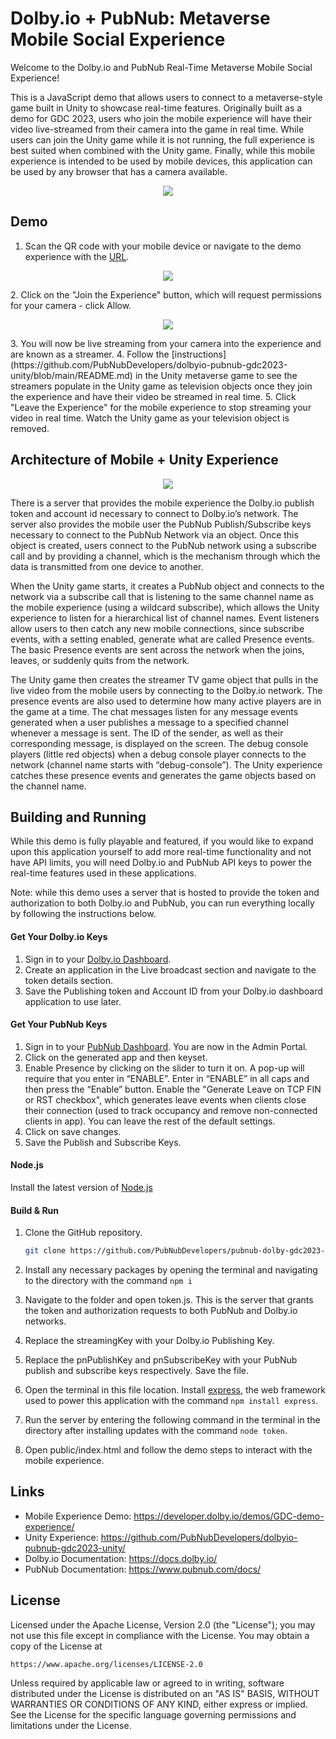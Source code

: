 Dolby.io + PubNub: Metaverse Mobile Social Experience
======================================================
Welcome to the Dolby.io and PubNub Real-Time Metaverse Mobile Social Experience!

This is a JavaScript demo that allows users to connect to a metaverse-style game built in Unity to showcase real-time features. Originally built as a demo for GDC 2023, users who join the mobile experience will have their video live-streamed from their camera into the game in real time. While users can join the Unity game while it is not running, the full experience is best suited when combined with the Unity game. Finally, while this mobile experience is intended to be used by mobile devices, this application can be used by any browser that has a camera available.

<p align="middle">
  <img src="/media/MobileExperience1.png"/>
</p>

## Demo
1. Scan the QR code with your mobile device or navigate to the demo experience with the [URL](https://developer.dolby.io/demos/GDC-demo-experience/).
<p align="middle">
  <img src="/media/MobileExperienceQRCode.png"/>
</p>
2. Click on the "Join the Experience" button, which will request permissions for your camera - click Allow.
<p align="middle">
  <img src="/media/MobileExperience2.jpeg"/>
</p>
3. You will now be live streaming from your camera into the experience and are known as a streamer.
4. Follow the [instructions](https://github.com/PubNubDevelopers/dolbyio-pubnub-gdc2023-unity/blob/main/README.md) in the Unity metaverse game to see the streamers populate in the Unity game as television objects once they join the experience and have their video be streamed in real time.
5. Click "Leave the Experience" for the mobile experience to stop streaming your video in real time. Watch the Unity game as your television object is removed.

## Architecture of Mobile + Unity Experience
<p align="middle">
  <img src="/media/architecture.png"/>
</p>

There is a server that provides the mobile experience the Dolby.io publish token and account id necessary to connect to Dolby.io’s network. The server also provides the mobile user the PubNub Publish/Subscribe keys necessary to connect to the PubNub Network via an object.
Once this object is created, users connect to the PubNub network using a subscribe call and by providing a channel, which is the mechanism through which the data is transmitted from one device to another.

When the Unity game starts, it creates a PubNub object and connects to the network via a subscribe call that is listening to the same channel name as the mobile experience (using a wildcard subscribe), which allows the Unity experience to listen for a hierarchical list of channel names. Event listeners allow users to then catch any new mobile connections, since subscribe events, with a setting enabled, generate what are called Presence events.
The basic Presence events are sent across the network when the joins, leaves, or suddenly quits from the network.

The Unity game then creates the streamer TV game object that pulls in the live video from the mobile users by connecting to the Dolby.io network.
The presence events are also used to determine how many active players are in the game at a time. The chat messages listen for any message events generated when a user publishes a message to a specified channel whenever a message is sent. The ID of the sender, as well as their corresponding message, is displayed on the screen. The debug console players (little red objects) when a debug console player connects to the network (channel name starts with “debug-console”). The Unity experience catches these presence events and generates the game objects based on the channel name.

## Building and Running

While this demo is fully playable and featured, if you would like to expand upon this application yourself to add more real-time functionality and not have API limits, you will need Dolby.io and PubNub API keys to power the real-time features used in these applications.

Note: while this demo uses a server that is hosted to provide the token and authorization to both Dolby.io and PubNub, you can run everything locally by following the instructions below.

#### Get Your Dolby.io Keys
1. Sign in to your [Dolby.io Dashboard](https://dolby.io/signup).
2. Create an application in the Live broadcast section and navigate to the token details section.
3. Save the Publishing token and Account ID from your Dolby.io dashboard application to use later.

#### Get Your PubNub Keys
1. Sign in to your [PubNub Dashboard](https://admin.pubnub.com/). You are now in the Admin Portal.
2. Click on the generated app and then keyset.
3. Enable Presence by clicking on the slider to turn it on. A pop-up will require that you enter in “ENABLE”. Enter in “ENABLE” in all caps and then press the “Enable” button. Enable the "Generate Leave on TCP FIN or RST checkbox", which generates leave events when clients close their connection (used to track occupancy and remove non-connected clients in app). You can leave the rest of the default settings.
5. Click on save changes.
6. Save the Publish and Subscribe Keys.

#### Node.js
Install the latest version of [Node.js](https://nodejs.org/en)

#### Build & Run

1. Clone the GitHub repository.

	```bash
	git clone https://github.com/PubNubDevelopers/pubnub-dolby-gdc2023-mobile-experience.git
	```  
2. Install any necessary packages by opening the terminal and navigating to the directory with the command ```npm i```
3. Navigate to the folder and open token.js. This is the server that grants the token and authorization requests to both PubNub and Dolby.io networks.
4. Replace the streamingKey with your Dolby.io Publishing Key.
5. Replace the pnPublishKey and pnSubscribeKey with your PubNub publish and subscribe keys respectively. Save the file. 
6. Open the terminal in this file location. Install [express](https://www.npmjs.com/package/express), the web framework used to power this application with the command ```npm install express```.
7. Run the server by entering the following command in the terminal in the directory after installing updates with the command ```node token```.
8. Open public/index.html and follow the demo steps to interact with the mobile experience. 

## Links
- Mobile Experience Demo: https://developer.dolby.io/demos/GDC-demo-experience/
- Unity Experience: https://github.com/PubNubDevelopers/dolbyio-pubnub-gdc2023-unity/
- Dolby.io Documentation: https://docs.dolby.io/
- PubNub Documentation: https://www.pubnub.com/docs/

## License
Licensed under the Apache License, Version 2.0 (the "License");
you may not use this file except in compliance with the License.
You may obtain a copy of the License at

    https://www.apache.org/licenses/LICENSE-2.0

Unless required by applicable law or agreed to in writing, software
distributed under the License is distributed on an "AS IS" BASIS,
WITHOUT WARRANTIES OR CONDITIONS OF ANY KIND, either express or implied.
See the License for the specific language governing permissions and
limitations under the License.
